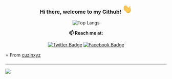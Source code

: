 <div align="center">

  ### Hi there, welcome to my Github! <img src="https://github.com/ABSphreak/ABSphreak/blob/master/gifs/Hi.gif" width="30px">
 ![Top Langs](https://github-readme-stats.vercel.app/api/top-langs/?username=cuzinxyz&theme=tokyonight)
  
</div>  

<div align="center">
  
  **📫 Reach me at:**<br>

  [![Twitter Badge](https://img.shields.io/badge/-Twitter-1ca0f1?style=flat-square&labelColor=1ca0f1&logo=twitter&logoColor=white&link=https://twitter.com/cuzin_pro)](https://twitter.com/cuzin_pro)
  [![Facebook  Badge](https://img.shields.io/badge/Facebook-%231877F2.svg?&style=flat-square&logo=facebook&logoColor=white)](https://facebook.com/cuzinx)

</div>

⭐️ From [cuzinxyz](https://github.com/cuzinxyz)

---
![](https://komarev.com/ghpvc/?username=cuzinxyz&label=Visitors+Count&color=red)
